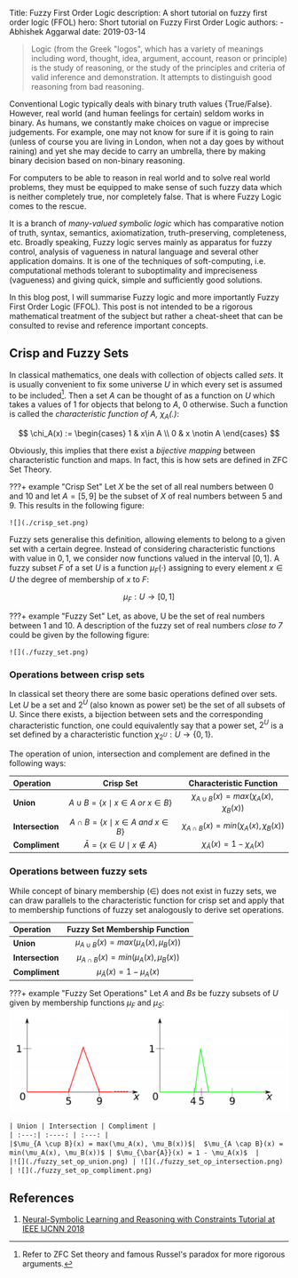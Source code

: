 Title: Fuzzy First Order Logic 
description: A short tutorial on fuzzy first order logic (FFOL) 
hero: Short tutorial on Fuzzy First Order Logic
authors:
    - Abhishek Aggarwal
date: 2019-03-14

>   Logic (from the Greek "logos", which has a variety of meanings including word, thought, idea, argument, account,
    reason or principle) is the study of reasoning, or the study of the principles and criteria of valid inference and
    demonstration. It attempts to distinguish good reasoning from bad reasoning.

Conventional Logic typically deals with binary truth values {True/False}. However, real world (and human feelings for
certain) seldom works in binary. As humans, we constantly make choices on vague or imprecise judgements. For example, one
may not know for sure if it is going to rain (unless of course you are living in London, when not a day goes by without
raining) and yet she may decide to carry an umbrella, there by making binary decision based on non-binary reasoning.

For computers to be able to reason in real world and to solve real world problems, they must be equipped to 
make sense of such fuzzy data which is neither completely true, nor completely false. That is where Fuzzy Logic comes 
to the rescue. 

It is a branch of _many-valued symbolic logic_ which has comparative notion of truth, syntax, semantics, axiomatization, truth-preserving,
completeness, etc. Broadly speaking, Fuzzy logic serves mainly as apparatus for fuzzy control, analysis of vagueness in
natural language and several other application domains. It is one of the techniques of soft-computing, i.e. computational methods tolerant to
suboptimality and impreciseness (vagueness) and giving quick, simple and sufficiently good solutions.


In this blog post, I will summarise Fuzzy logic and more importantly Fuzzy First Order Logic (FFOL). This post is not
intended to be a rigorous mathematical treatment of the subject but rather a cheat-sheet that can be consulted to 
revise and reference important concepts.


## Crisp and Fuzzy Sets
In classical mathematics, one deals with collection of objects called _sets_. It is usually convenient to fix some 
universe $U$ in which every set is assumed to be included[^1].
Then a set $A$ can be thought of as a function on $U$ which takes a values of $1$ for objects that belong to $A$, $0$ otherwise.
Such a function is called the _characteristic function of $A$,  $\chi_A(.)$_: 


$$
\chi_A(x) := \begin{cases} 
                1 & x\in A \\
                0 & x \notin A 
            \end{cases}
$$

Obviously, this implies that there exist a _bijective mapping_ between characteristic function and maps. In fact, this is how
sets are defined in ZFC Set Theory.

???+ example "Crisp Set"
    Let $X$ be the set of all real numbers between 0 and 10 and let $A = [5, 9]$
    be the subset of $X$ of real numbers between 5 and 9. This results in the
    following figure:
    
    ![](./crisp_set.png)
    
    
Fuzzy sets generalise this definition, allowing elements to belong to a
given set with a certain degree. Instead of considering characteristic functions with value in ${0, 1}$, we
consider now functions valued in the interval $[0, 1]$. A fuzzy subset $F$ of a set $U$ is a function $\mu_F(·)$
assigning to every element $x \in U$ the degree of membership of $x$ to $F$:

$$
\mu_F : U \rightarrow [0, 1]
$$


???+ example "Fuzzy Set"
    Let, as above, U be the set of real numbers between 1 and 10. A description of the fuzzy set of real numbers
    _close to 7_ could be given by the following figure:
    
    ![](./fuzzy_set.png)
    
### Operations between crisp sets
In classical set theory there are some basic operations defined over
sets. Let $U$ be a set and $2^U$ (also known as power set) be the set of all subsets of U. Since there exists, a 
bijection between sets and the corresponding characteristic function, one could equivalently say that a power set, $2^U$
is a set defined by a characteristic function $\chi_{2^U}: U \rightarrow \{0, 1\}$.

The operation of union, intersection and complement are defined in the following ways:

| Operation     | Crisp Set | Characteristic Function  |
| :---------    | :------: | :------: |
| **Union**         | $A \cup B = \{x \mid x \in A \ or\  x \in B\}$ | $\chi_{A \cup B}(x) = max(\chi_A(x), \chi_B(x))$ |
| **Intersection**  | $A \cap B = \{x \mid x \in A \ and\  x \in B\}$| $\chi_{A \cap B}(x) = min(\chi_A(x), \chi_B(x))$ |
| **Compliment**    | $\bar{A} = \{ x \in U \mid x \notin A \}$ | $\chi_{\bar{A}}(x) = 1 - \chi_A(x)$ |

### Operations between fuzzy sets
While concept of binary membership ($\in$) does not exist in fuzzy sets, we can draw parallels to the characteristic 
function for crisp set and apply that to membership functions of fuzzy set analogously to derive set operations.

| Operation     | Fuzzy Set Membership Function | 
| :---------    | :------: | 
| **Union**         | $\mu_{A \cup B}(x) = max(\mu_A(x), \mu_B(x))$ |
| **Intersection**  | $\mu_{A \cap B}(x) = min(\mu_A(x), \mu_B(x))$ |
| **Compliment**    |  $\mu_{\bar{A}}(x) = 1 - \mu_A(x)$ |

???+ example "Fuzzy Set Operations"
    Let $A$ and $Bs$ be fuzzy subsets of $U$ given by membership functions $\mu_F$ and $\mu_S$: 
    ![](./fuzzy_set_op_1.png)
    
    | Union | Intersection | Compliment | 
    | :---:| :----: | :---: |
    |$\mu_{A \cup B}(x) = max(\mu_A(x), \mu_B(x))$|  $\mu_{A \cap B}(x) = min(\mu_A(x), \mu_B(x))$ | $\mu_{\bar{A}}(x) = 1 - \mu_A(x)$  |
    |![](./fuzzy_set_op_union.png) | ![](./fuzzy_set_op_intersection.png) | ![](./fuzzy_set_op_compliment.png)

[^1]: Refer to ZFC Set theory and famous Russel's paradox for more rigorous arguments.


## References
1. [Neural-Symbolic Learning and Reasoning with Constraints
Tutorial at IEEE IJCNN 2018](https://drive.google.com/file/d/1OkCKtQV56OnjrRmAxwuA_59U-ZUr19S1/view)